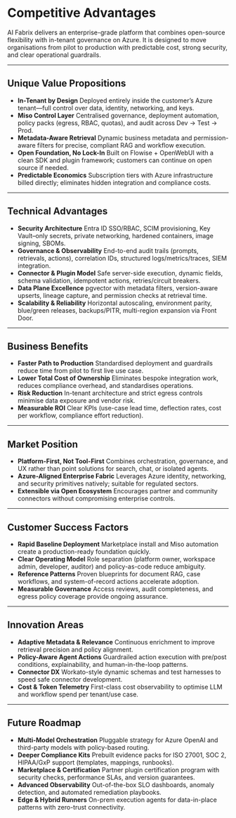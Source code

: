 # Competitive Advantages

AI Fabrix delivers an enterprise-grade platform that combines open-source flexibility with in-tenant governance on Azure. It is designed to move organisations from pilot to production with predictable cost, strong security, and clear operational guardrails.

---

## Unique Value Propositions

* **In-Tenant by Design**
  Deployed entirely inside the customer’s Azure tenant—full control over data, identity, networking, and keys.
* **Miso Control Layer**
  Centralised governance, deployment automation, policy packs (egress, RBAC, quotas), and audit across Dev → Test → Prod.
* **Metadata-Aware Retrieval**
  Dynamic business metadata and permission-aware filters for precise, compliant RAG and workflow execution.
* **Open Foundation, No Lock-In**
  Built on Flowise + OpenWebUI with a clean SDK and plugin framework; customers can continue on open source if needed.
* **Predictable Economics**
  Subscription tiers with Azure infrastructure billed directly; eliminates hidden integration and compliance costs.

---

## Technical Advantages

* **Security Architecture**
  Entra ID SSO/RBAC, SCIM provisioning, Key Vault–only secrets, private networking, hardened containers, image signing, SBOMs.
* **Governance & Observability**
  End-to-end audit trails (prompts, retrievals, actions), correlation IDs, structured logs/metrics/traces, SIEM integration.
* **Connector & Plugin Model**
  Safe server-side execution, dynamic fields, schema validation, idempotent actions, retries/circuit breakers.
* **Data Plane Excellence**
  pgvector with metadata filters, version-aware upserts, lineage capture, and permission checks at retrieval time.
* **Scalability & Reliability**
  Horizontal autoscaling, environment parity, blue/green releases, backups/PITR, multi-region expansion via Front Door.

---

## Business Benefits

* **Faster Path to Production**
  Standardised deployment and guardrails reduce time from pilot to first live use case.
* **Lower Total Cost of Ownership**
  Eliminates bespoke integration work, reduces compliance overhead, and standardises operations.
* **Risk Reduction**
  In-tenant architecture and strict egress controls minimise data exposure and vendor risk.
* **Measurable ROI**
  Clear KPIs (use-case lead time, deflection rates, cost per workflow, compliance effort reduction).

---

## Market Position

* **Platform-First, Not Tool-First**
  Combines orchestration, governance, and UX rather than point solutions for search, chat, or isolated agents.
* **Azure-Aligned Enterprise Fabric**
  Leverages Azure identity, networking, and security primitives natively; suitable for regulated sectors.
* **Extensible via Open Ecosystem**
  Encourages partner and community connectors without compromising enterprise controls.

---

## Customer Success Factors

* **Rapid Baseline Deployment**
  Marketplace install and Miso automation create a production-ready foundation quickly.
* **Clear Operating Model**
  Role separation (platform owner, workspace admin, developer, auditor) and policy-as-code reduce ambiguity.
* **Reference Patterns**
  Proven blueprints for document RAG, case workflows, and system-of-record actions accelerate adoption.
* **Measurable Governance**
  Access reviews, audit completeness, and egress policy coverage provide ongoing assurance.

---

## Innovation Areas

* **Adaptive Metadata & Relevance**
  Continuous enrichment to improve retrieval precision and policy alignment.
* **Policy-Aware Agent Actions**
  Guardrailed action execution with pre/post conditions, explainability, and human-in-the-loop patterns.
* **Connector DX**
  Workato-style dynamic schemas and test harnesses to speed safe connector development.
* **Cost & Token Telemetry**
  First-class cost observability to optimise LLM and workflow spend per tenant/use case.

---

## Future Roadmap

* **Multi-Model Orchestration**
  Pluggable strategy for Azure OpenAI and third-party models with policy-based routing.
* **Deeper Compliance Kits**
  Prebuilt evidence packs for ISO 27001, SOC 2, HIPAA/GxP support (templates, mappings, runbooks).
* **Marketplace & Certification**
  Partner plugin certification program with security checks, performance SLAs, and version guarantees.
* **Advanced Observability**
  Out-of-the-box SLO dashboards, anomaly detection, and automated remediation playbooks.
* **Edge & Hybrid Runners**
  On-prem execution agents for data-in-place patterns with zero-trust connectivity.
